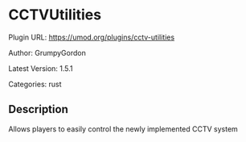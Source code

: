# CCTVUtilities

Plugin URL: https://umod.org/plugins/cctv-utilities

Author: GrumpyGordon

Latest Version: 1.5.1

Categories: rust

## Description

Allows players to easily control the newly implemented CCTV system
